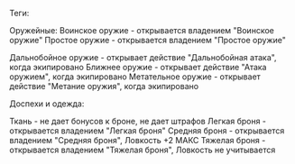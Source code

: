 Теги:

Оружейные:
Воинское оружие - открывается владением "Воинское оружие"
Простое оружие - открывается владением "Простое оружие"

Дальнобойное оружие - открывает действие "Дальнобойная атака", когда экипировано
Ближнее оружие - открывает действие "Атака оружием", когда экипировано
Метательное оружие - открывает действие "Метание оружия", когда экипировано

Доспехи и одежда:

Ткань - не дает бонусов к броне, не дает штрафов
Легкая броня - открывается владением "Легкая броня"
Средняя броня - открывается владением "Средняя броня", Ловкость +2 МАКС
Тяжелая броня - открывается владением "Тяжелая броня", Ловкость не учитывается



